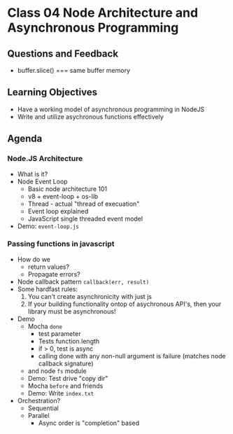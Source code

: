 # Class 04 Node Architecture and Asynchronous Programming

## Questions and Feedback
* buffer.slice() === same buffer memory

## Learning Objectives
* Have a working model of asynchronous programming in NodeJS
* Write and utilize asychronous functions effectively



## Agenda

### Node.JS Architecture

* What is it?
* Node Event Loop
    * Basic node architecture 101
    * v8 + event-loop + os-lib
    * Thread - actual "thread of execuation"
    * Event loop explained
    * JavaScript single threaded event model
* Demo: `event-loop.js`

### Passing functions in javascript

* How do we
	* return values?
	* Propagate errors?
* Node callback pattern `callback(err, result)`
* Some hardfast rules:
    1. You can't create asynchronicity with just js
    2. If your building functionality ontop of asychronous API's, 
    then your library must be asynchronous!
* Demo
	* Mocha `done`
		* test parameter
		* Tests function.length
		* if > 0, test is async
		* calling done with any non-null argument is failure (matches node callback signature)
	* and node `fs` module
	* Demo: Test drive "copy dir"
    * Mocha `before` and friends
    * Demo: Write `index.txt`
* Orchestration?
	* Sequential
	* Parallel
		* Async order is "completion" based